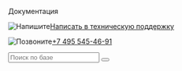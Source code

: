 Документация

![](../_media/messenger.svg "Напишите")[Написать в техническую поддержку](https://support.pixlpark.ru)

![](../_media/call.svg "Позвоните")[+7 495 545-46-91](tel:+74955454691)   

<input class="search-clone" placeholder="Поиск по базе" type="text" id="name" name="name"/>
<button class="search-clone_button" type="button">
</button>